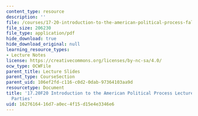 ```yaml
---
content_type: resource
description: ''
file: /courses/17-20-introduction-to-the-american-political-process-fall-2020/1627616416d7a0ec4f15d15e4e3346e6_MIT17_20F20_lec13.pdf
file_size: 206230
file_type: application/pdf
hide_download: true
hide_download_original: null
learning_resource_types:
- Lecture Notes
license: https://creativecommons.org/licenses/by-nc-sa/4.0/
ocw_type: OCWFile
parent_title: Lecture Slides
parent_type: CourseSection
parent_uid: 106ef2fd-c116-c0d2-0dab-97364103aa9d
resourcetype: Document
title: '17.20F20 Introduction to the American Political Process Lecture Slides 13:
  Parties'
uid: 16276164-16d7-a0ec-4f15-d15e4e3346e6
---
```

